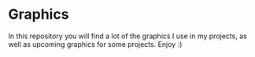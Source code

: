 Graphics
========

In this repository you will find a lot of the graphics I use in my projects, as well as upcoming graphics for some projects. Enjoy :)
